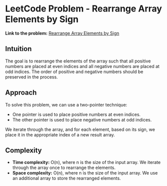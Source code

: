 # LeetCode Problem - Rearrange Array Elements by Sign

**Link to the problem:** [Rearrange Array Elements by Sign](https://leetcode.com/problems/rearrange-array-elements-by-sign/description/)

## Intuition
The goal is to rearrange the elements of the array such that all positive numbers are placed at even indices and all negative numbers are placed at odd indices. The order of positive and negative numbers should be preserved in the process.

## Approach
To solve this problem, we can use a two-pointer technique:
- One pointer is used to place positive numbers at even indices.
- The other pointer is used to place negative numbers at odd indices.

We iterate through the array, and for each element, based on its sign, we place it in the appropriate index of a new result array.

## Complexity
- **Time complexity:** O(n), where n is the size of the input array. We iterate through the array once to rearrange the elements.
- **Space complexity:** O(n), where n is the size of the input array. We use an additional array to store the rearranged elements.
